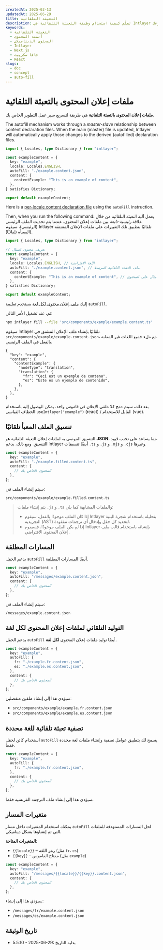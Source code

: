 ```yaml
---
createdAt: 2025-03-13
updatedAt: 2025-06-29
title: التعبئة التلقائية
description: تعلّم كيفية استخدام وظيفة التعبئة التلقائية في Intlayer لملء المحتوى تلقائيًا بناءً على أنماط محددة مسبقًا. اتبع هذا التوثيق لتنفيذ ميزات التعبئة التلقائية بكفاءة في مشروعك.
keywords:
  - التعبئة التلقائية
  - أتمتة المحتوى
  - المحتوى الديناميكي
  - Intlayer
  - Next.js
  - جافا سكريبت
  - React
slugs:
  - doc
  - concept
  - auto-fill
---
```


# ملفات إعلان المحتوى بالتعبئة التلقائية

**ملفات إعلان المحتوى بالتعبئة التلقائية** هي طريقة لتسريع سير عمل التطوير الخاص بك.

The autofill mechanism works through a _master-slave_ relationship between content declaration files. When the main (master) file is updated, Intlayer will automatically apply those changes to the derived (autofilled) declaration files.

```ts fileName="src/components/example/example.content.ts"
import { Locales, type Dictionary } from "intlayer";

const exampleContent = {
  key: "example",
  locale: Locales.ENGLISH,
  autoFill: "./example.content.json",
  content: {
    contentExample: "This is an example of content",
  },
} satisfies Dictionary;

export default exampleContent;
```

Here is a [per-locale content declaration file](https://github.com/aymericzip/intlayer/blob/main/docs/docs/ar/per_locale_file.md) using the `autoFill` instruction.

Then, when you run the following command:
يعمل آلية التعبئة التلقائية من خلال علاقة _رئيسية-تابعة_ بين ملفات إعلان المحتوى. عندما يتم تحديث الملف الرئيسي (الرئيسي)، سيقوم Intlayer تلقائيًا بتطبيق تلك التغييرات على ملفات الإعلان المشتقة (المعبأة تلقائيًا).

```ts fileName="src/components/example/example.content.ts"
import { Locales, type Dictionary } from "intlayer";

// تعريف محتوى المثال
const exampleContent = {
  key: "example",
  locale: Locales.ENGLISH, // اللغة الافتراضية
  autoFill: "./example.content.json", // ملف التعبئة التلقائية المرتبط
  content: {
    contentExample: "This is an example of content", // مثال على المحتوى
  },
} satisfies Dictionary;

export default exampleContent;
```

إليك [ملف إعلان محتوى لكل لغة](https://github.com/aymericzip/intlayer/blob/main/docs/docs/ar/per_locale_file.md) يستخدم تعليمة `autoFill`.

ثم، عند تشغيل الأمر التالي:

```bash
npx intlayer fill --file 'src/components/example/example.content.ts'
```

سيقوم Intlayer تلقائيًا بإنشاء ملف الإعلان المشتق في `src/components/example/example.content.json`، مع ملء جميع اللغات غير المعلنة بالفعل في الملف الرئيسي.

```json5 fileName="src/components/example/example.content.json"
{
  "key": "example",
  "content": {
    "contentExample": {
      "nodeType": "translation",
      "translation": {
        "fr": "Ceci est un exemple de contenu",
        "es": "Este es un ejemplo de contenido",
      },
    },
  },
}
```

بعد ذلك، سيتم دمج كلا ملفي الإعلان في قاموس واحد، يمكن الوصول إليه باستخدام الخطاف القياسي `useIntlayer("example")` (react) / القابل للاستخدام (vue).

## تنسيق الملف المعبأ تلقائيًا

التنسيق الموصى به لملفات إعلان التعبئة التلقائية هو **JSON**، مما يساعد على تجنب قيود التنسيق. ومع ذلك، يدعم Intlayer أيضًا تنسيقات `.ts` و `.js` و `.mjs` و `.cjs` وغيرها.

```ts fileName="src/components/example/example.content.ts"
const exampleContent = {
  key: "example",
  autoFill: "./example.filled.content.ts",
  content: {
    // المحتوى الخاص بك
  },
};
```

سيتم إنشاء الملف في:

```
src/components/example/example.filled.content.ts
```

> يتم إنشاء ملفات `.js` و `.ts` والملفات المشابهة كما يلي:
>
> - إذا كان الملف موجودًا بالفعل، سيقوم Intlayer بتحليله باستخدام شجرة البنية التجريدية (AST) لتحديد كل حقل وإدخال أي ترجمات مفقودة.
> - إذا لم يكن الملف موجودًا، فسيقوم Intlayer بإنشائه باستخدام قالب ملف إعلان المحتوى الافتراضي.

## المسارات المطلقة

يدعم الحقل `autoFill` أيضًا المسارات المطلقة.

```ts fileName="src/components/example/example.content.ts"
const exampleContent = {
  key: "example",
  autoFill: "/messages/example.content.json",
  content: {
    // المحتوى الخاص بك
  },
};
```

سيتم إنشاء الملف في:

```
/messages/example.content.json
```

## التوليد التلقائي لملفات إعلان المحتوى لكل لغة

يدعم الحقل `autoFill` أيضًا توليد ملفات إعلان المحتوى **لكل لغة**.

```ts fileName="src/components/example/example.content.ts"
const exampleContent = {
  key: "example",
  autoFill: {
    fr: "./example.fr.content.json",
    es: "./example.es.content.json",
  },
  content: {
    // المحتوى الخاص بك
  },
};
```

سيؤدي هذا إلى إنشاء ملفين منفصلين:

- `src/components/example/example.fr.content.json`
- `src/components/example/example.es.content.json`

## تصفية تعبئة تلقائية للغة محددة

استخدام كائن لحقل `autoFill` يسمح لك بتطبيق عوامل تصفية وإنشاء ملفات لغة محددة فقط.

```ts fileName="src/components/example/example.content.ts"
const exampleContent = {
  key: "example",
  autoFill: {
    fr: "./example.fr.content.json",
  },
  content: {
    // المحتوى الخاص بك
  },
};
```

سيؤدي هذا إلى إنشاء ملف الترجمة الفرنسية فقط.

## متغيرات المسار

يمكنك استخدام المتغيرات داخل مسار `autoFill` لحل المسارات المستهدفة للملفات التي تم إنشاؤها بشكل ديناميكي.

**المتغيرات المتاحة:**

- `{{locale}}` – رمز اللغة (مثل `fr`، `es`)
- `{{key}}` – مفتاح القاموس (مثل `example`)

```ts fileName="src/components/example/example.content.ts"
const exampleContent = {
  key: "example",
  autoFill: "/messages/{{locale}}/{{key}}.content.json",
  content: {
    // المحتوى الخاص بك
  },
};
```

سيؤدي هذا إلى إنشاء:

- `/messages/fr/example.content.json`
- `/messages/es/example.content.json`

## تاريخ الوثيقة

- 5.5.10 - 2025-06-29: بداية التاريخ
